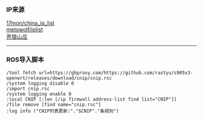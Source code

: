 ### IP来源
 
 [17mon/china_ip_list](https://github.com/17mon/china_ip_list)  
 [metowolf/iplist](https://github.com/metowolf/iplist)  
 [苍狼山庄](https://ispip.clang.cn/)
 ***
### ROS导入脚本
```
/tool fetch url=https://ghproxy.com/https://github.com/rastyu/s905x3-openwrt/releases/download/cnip/cnip.rsc
/system logging disable 0
/import cnip.rsc
/system logging enable 0
:local CNIP [:len [/ip firewall address-list find list="CNIP"]]
/file remove [find name="cnip.rsc"]
:log info ("CNIP列表更新:"."$CNIP"."条规则")
```
